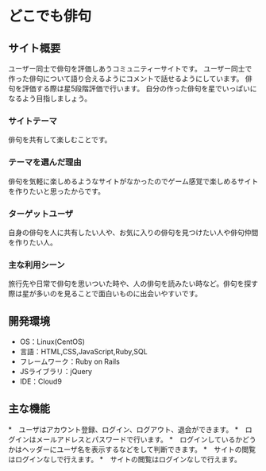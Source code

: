 # どこでも俳句

## サイト概要

ユーザー同士で俳句を評価しあうコミュニティーサイトです。
ユーザー同士で作った俳句について語り合えるようにコメントで話せるようにしています。
俳句を評価する際は星5段階評価で行います。
自分の作った俳句を星でいっぱいになるよう目指しましょう。

### サイトテーマ

俳句を共有して楽しむことです。

### テーマを選んだ理由

俳句を気軽に楽しめるようなサイトがなかったのでゲーム感覚で楽しめるサイトを作りたいと思ったからです。

### ターゲットユーザ

自身の俳句を人に共有したい人や、お気に入りの俳句を見つけたい人や俳句仲間を作りたい人。

### 主な利用シーン

旅行先や日常で俳句を思いついた時や、人の俳句を読みたい時など。俳句を探す際は星が多いのを見ることで面白いものに出会いやすいです。

## 開発環境
- OS：Linux(CentOS)
- 言語：HTML,CSS,JavaScript,Ruby,SQL
- フレームワーク：Ruby on Rails
- JSライブラリ：jQuery
- IDE：Cloud9

## 主な機能

*　ユーザはアカウント登録、ログイン、ログアウト、退会ができます。
*　ログインはメールアドレスとパスワードで行います。
*　ログインしているかどうかはヘッダーにユーザ名を表示するなどをして判断できます。
*　サイトの閲覧はログインなしで行えます。
*　サイトの閲覧はログインなしで行えます。
